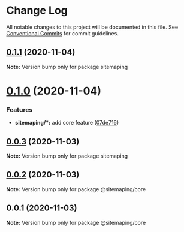 # Change Log

All notable changes to this project will be documented in this file.
See [Conventional Commits](https://conventionalcommits.org) for commit guidelines.

## [0.1.1](https://github.com/TomokiMiyauci/sitemap-pinger/compare/v0.1.0...v0.1.1) (2020-11-04)

**Note:** Version bump only for package sitemaping

# [0.1.0](https://github.com/TomokiMiyauci/sitemap-pinger/compare/v0.0.3...v0.1.0) (2020-11-04)

### Features

- **sitemaping/\*:** add core feature ([07de716](https://github.com/TomokiMiyauci/sitemap-pinger/commit/07de7165178948991772976c96f32532b7bd583a))

## [0.0.3](https://github.com/TomokiMiyauci/sitemap-pinger/compare/v0.0.2...v0.0.3) (2020-11-03)

**Note:** Version bump only for package sitemaping

## [0.0.2](https://github.com/TomokiMiyauci/sitemap-pinger/compare/v0.0.1...v0.0.2) (2020-11-03)

**Note:** Version bump only for package @sitemaping/core

## 0.0.1 (2020-11-03)

**Note:** Version bump only for package @sitemaping/core
